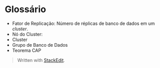 
# Glossário
 - Fator de Replicação: Número de réplicas de banco de dados em um *cluster*.
 - Nó do Cluster:
 - Cluster
 - Grupo de Banco de Dados
 - Teorema CAP

> Written with [StackEdit](https://stackedit.io/).
<!--stackedit_data:
eyJoaXN0b3J5IjpbLTUwODQ2NjUwNCwtMTM5MTIzNzEzMiwtMT
ExNjYwNDY4M119
-->
